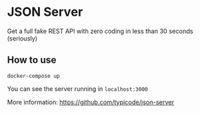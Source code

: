 # JSON Server

Get a full fake REST API with zero coding in less than 30 seconds (seriously)

## How to use

```[bash]
docker-compose up
```

You can see the server running in `localhost:3000`

More information: <https://github.com/typicode/json-server>

